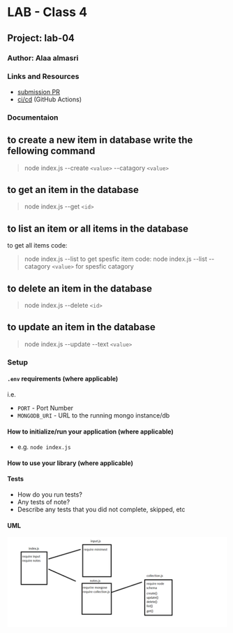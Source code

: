 # LAB - Class 4

## Project: lab-04

### Author: Alaa almasri

### Links and Resources


- [submission PR](https://github.com/alaaalmasri12/notes-v-2.0/pull/2)
- [ci/cd](https://github.com/alaaalmasri12/notes-v-2.0/actions/runs/117805220) (GitHub Actions)

### Documentaion
## to create a new item in database write the fellowing command

>node index.js --create `<value>` --catagory `<value>`

## to get an item in the database

>node index.js --get `<id>`

## to list an item  or all items in the database

to get all items
code:
>node index.js --list
to get spesfic item
code:
>node index.js --list --catagory `<value>` for spesfic catagory

## to delete an item   in the database
>node index.js --delete  `<id>` 

## to update an item   in the database
>node index.js --update --text `<value>`






### Setup

#### `.env` requirements (where applicable)

i.e.

- `PORT` - Port Number
- `MONGODB_URI` - URL to the running mongo instance/db

#### How to initialize/run your application (where applicable)

- e.g. `node index.js`

#### How to use your library (where applicable)

#### Tests

- How do you run tests?
- Any tests of note?
- Describe any tests that you did not complete, skipped, etc

#### UML
![shift](assets/uml.png)


